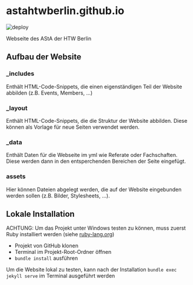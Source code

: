 
# astahtwberlin.github.io 
![deploy](https://github.com/astahtwberlin/astahtwberlin.github.io/workflows/deploy/badge.svg)

Webseite des AStA der HTW Berlin

## Aufbau der Website

### _includes
Enthält HTML-Code-Snippets, die einen eigenständigen Teil der Website abbilden (z.B. Events, Members, ...)

### _layout
Enthält HTML-Code-Snippets, die die Struktur der Website abbilden. Diese können als Vorlage für neue Seiten verwendet werden.

### _data
Enthält Daten für die Webseite im yml wie Referate oder Fachschaften. Diese werden dann in den entsperchenden Bereichen der Seite eingefügt.

### assets
Hier können Dateien abgelegt werden, die auf der Website eingebunden werden sollen (z.B. Bilder, Stylesheets, ...).

## Lokale Installation

ACHTUNG: Um das Projekt unter Windows testen zu können, muss zuerst Ruby installiert werden (siehe [ruby-lang.org](https://www.ruby-lang.org/en/))

- Projekt von GitHub klonen
- Terminal im Projekt-Root-Ordner öffnen
- `bundle install` ausführen

Um die Website lokal zu testen, kann nach der Installation `bundle exec jekyll serve` im Terminal ausgeführt werden
